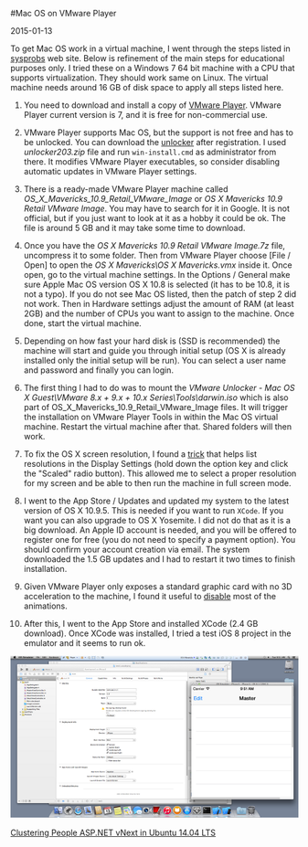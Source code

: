 #Mac OS on VMware Player

2015-01-13

<!--- tags: virtualization -->

To get Mac OS work in a virtual machine, I went through the steps listed in [sysprobs](http://www.sysprobs.com/working-os-x-10-9-mavericks-vmware-image-for-windows-os-intel-processor) web site. Below is refinement of the main steps for educational purposes only. I tried these on a Windows 7 64 bit machine with a CPU that supports virtualization. They should work same on Linux. The virtual machine needs around 16 GB of disk space to apply all steps listed here.

1. You need to download and install a copy of [VMware Player](https://my.vmware.com/web/vmware/downloads). VMware Player current version is 7, and it is free for non-commercial use.

2. VMware Player supports Mac OS, but the support is not free and has to be unlocked. You can download the [unlocker](http://www.insanelymac.com/forum/files/file/20-vmware-unlocker-for-os-x/) after registration. I used *unlocker203.zip* file and run `win-install.cmd` as administrator from there. It modifies VMware Player executables, so consider disabling automatic updates in VMware Player settings.

3. There is a ready-made VMware Player machine called *OS_X_Mavericks_10.9_Retail_VMware_Image* or *OS X Mavericks 10.9 Retail VMware Image*. You may have to search for it in Google. It is not official, but if you just want to look at it as a hobby it could be ok. The file is around 5 GB and it may take some time to download.

4. Once you have the *OS X Mavericks 10.9 Retail VMware Image.7z* file, uncompress it to some folder. Then from VMware Player choose [File / Open] to open the *OS X Mavericks\OS X Mavericks.vmx* inside it. Once open, go to the virtual machine settings. In the Options / General make sure Apple Mac OS version OS X 10.8 is selected (it has to be 10.8, it is not a typo). If you do not see Mac OS listed, then the patch of step 2 did not work. Then in Hardware settings adjust the amount of RAM (at least 2GB) and the number of CPUs you want to assign to the machine. Once done, start the virtual machine.

5. Depending on how fast your hard disk is (SSD is recommended) the machine will start and guide you through initial setup (OS X is already installed only the initial setup will be run). You can select a user name and password and finally you can login.

6. The first thing I had to do was to mount the *VMware Unlocker - Mac OS X Guest\VMware 8.x + 9.x + 10.x Series\Tools\darwin.iso* which is also part of OS_X_Mavericks_10.9_Retail_VMware_Image files. It will trigger the installation on VMware Player Tools in within the Mac OS virtual machine. Restart the virtual machine after that. Shared folders will then work.

7. To fix the OS X screen resolution, I found a [trick](http://hints.macworld.com/article.php?story=20131030130206132) that helps list resolutions in the Display Settings (hold down the option key and click the "Scaled" radio button). This allowed me to select a proper resolution for my screen and be able to then run the machine in full screen mode.

8. I went to the App Store / Updates and updated my system to the latest version of OS X 10.9.5. This is needed if you want to run `XCode`. If you want you can also upgrade to OS X Yosemite. I did not do that as it is a big download. An Apple ID account is needed, and you will be offered to register one for free (you do not need to specify a payment option). You should confirm your account creation via email. The system downloaded the 1.5 GB updates and I had to restart it two times to finish installation.

9. Given VMware Player only exposes a standard graphic card with no 3D acceleration to the machine, I found it useful to [disable](http://apple.stackexchange.com/questions/14001/how-to-turn-off-all-animations-on-os-x) most of the animations.

10. After this, I went to the App Store and installed XCode (2.4 GB download). Once XCode was installed, I tried a test iOS 8 project in the emulator and it seems to run ok.

![](blog/images/osx.png)

<ins class='nfooter'><a rel='prev' id='fprev' href='#blog/2015/2015-01-15-Clustering-People.md'>Clustering People</a> <a rel='next' id='fnext' href='#blog/2015/2015-01-07-ASP.NET-vNext-in-Ubuntu-14.04-LTS.md'>ASP.NET vNext in Ubuntu 14.04 LTS</a></ins>
